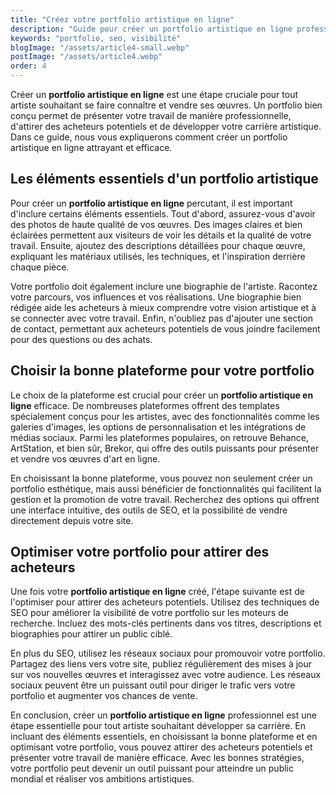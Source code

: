 ```yaml
---
title: "Créez votre portfolio artistique en ligne"
description: "Guide pour créer un portfolio artistique en ligne professionnel et attirer des acheteurs potentiels."
keywords: "portfolio, seo, visibilité"
blogImage: "/assets/article4-small.webp"
postImage: "/assets/article4.webp"
order: 4
---
```


Créer un **portfolio artistique en ligne** est une étape cruciale pour tout artiste souhaitant se faire connaître et vendre ses œuvres. Un portfolio bien conçu permet de présenter votre travail de manière professionnelle, d'attirer des acheteurs potentiels et de développer votre carrière artistique. Dans ce guide, nous vous expliquerons comment créer un portfolio artistique en ligne attrayant et efficace.

## Les éléments essentiels d'un portfolio artistique

Pour créer un **portfolio artistique en ligne** percutant, il est important d'inclure certains éléments essentiels. Tout d'abord, assurez-vous d'avoir des photos de haute qualité de vos œuvres. Des images claires et bien éclairées permettent aux visiteurs de voir les détails et la qualité de votre travail. Ensuite, ajoutez des descriptions détaillées pour chaque œuvre, expliquant les matériaux utilisés, les techniques, et l'inspiration derrière chaque pièce.

Votre portfolio doit également inclure une biographie de l'artiste. Racontez votre parcours, vos influences et vos réalisations. Une biographie bien rédigée aide les acheteurs à mieux comprendre votre vision artistique et à se connecter avec votre travail. Enfin, n'oubliez pas d'ajouter une section de contact, permettant aux acheteurs potentiels de vous joindre facilement pour des questions ou des achats.


## Choisir la bonne plateforme pour votre portfolio

Le choix de la plateforme est crucial pour créer un **portfolio artistique en ligne** efficace. De nombreuses plateformes offrent des templates spécialement conçus pour les artistes, avec des fonctionnalités comme les galeries d'images, les options de personnalisation et les intégrations de médias sociaux. Parmi les plateformes populaires, on retrouve Behance, ArtStation, et bien sûr, Brekor, qui offre des outils puissants pour présenter et vendre vos œuvres d'art en ligne.

En choisissant la bonne plateforme, vous pouvez non seulement créer un portfolio esthétique, mais aussi bénéficier de fonctionnalités qui facilitent la gestion et la promotion de votre travail. Recherchez des options qui offrent une interface intuitive, des outils de SEO, et la possibilité de vendre directement depuis votre site.


## Optimiser votre portfolio pour attirer des acheteurs

Une fois votre **portfolio artistique en ligne** créé, l'étape suivante est de l'optimiser pour attirer des acheteurs potentiels. Utilisez des techniques de SEO pour améliorer la visibilité de votre portfolio sur les moteurs de recherche. Incluez des mots-clés pertinents dans vos titres, descriptions et biographies pour attirer un public ciblé.

En plus du SEO, utilisez les réseaux sociaux pour promouvoir votre portfolio. Partagez des liens vers votre site, publiez régulièrement des mises à jour sur vos nouvelles œuvres et interagissez avec votre audience. Les réseaux sociaux peuvent être un puissant outil pour diriger le trafic vers votre portfolio et augmenter vos chances de vente.

En conclusion, créer un **portfolio artistique en ligne** professionnel est une étape essentielle pour tout artiste souhaitant développer sa carrière. En incluant des éléments essentiels, en choisissant la bonne plateforme et en optimisant votre portfolio, vous pouvez attirer des acheteurs potentiels et présenter votre travail de manière efficace. Avec les bonnes stratégies, votre portfolio peut devenir un outil puissant pour atteindre un public mondial et réaliser vos ambitions artistiques.
